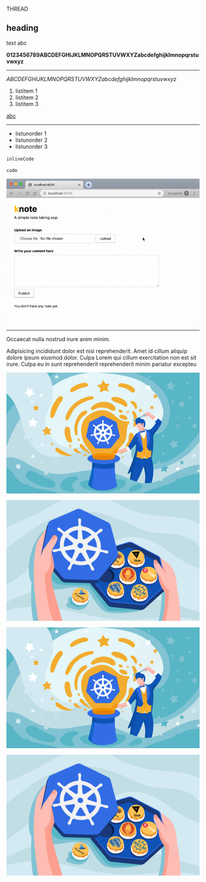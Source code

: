 THREAD

## heading

text abc

__0123456789ABCDEFGHIJKLMNOPQRSTUVWXYZabcdefghijklmnopqrstuvwxyz__

---

*ABCDEFGHIJKLMNOPQRSTUVWXYZabcdefghijklmnopqrstuvwxyz*

1. listitem 1
1. listitem 2
1. listitem 3

[abc](http://abc.com)

---

* listunorder 1
* listunorder 2
* listunorder 3

`inlineCode`

```
code
```

![knote-add-image.gif](./assets/knote-add-image.gif)

---

Occaecat nulla nostrud irure anim minim.

Adipisicing incididunt dolor est nisi reprehenderit. Amet id cillum aliquip dolore ipsum eiusmod dolor. Culpa Lorem qui cillum exercitation non est sit irure. Culpa eu in sunt reprehenderit reprehenderit minim pariatur excepteu

![magic](./assets/magic.png)

![chokolates](./assets/chokolates.png)

![magic](./assets/magic.png)

![chokolates](./assets/chokolates.png)
